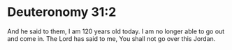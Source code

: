# Deuteronomy 31:2

And he said to them, I am 120 years old today. I am no longer able to go out and come in. The Lord has said to me, You shall not go over this Jordan.
